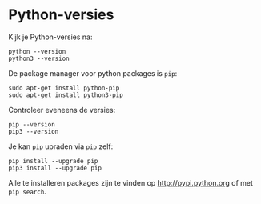 # Python-versies

Kijk je Python-versies na:

```
python --version
python3 --version
```

De package manager voor python packages is `pip`:

```
sudo apt-get install python-pip
sudo apt-get install python3-pip
```

Controleer eveneens de versies:

```
pip --version
pip3 --version
```

Je kan `pip` upraden via `pip` zelf:

```
pip install --upgrade pip
pip3 install --upgrade pip
```

Alle te installeren packages zijn te vinden op http://pypi.python.org
of met `pip search`.


